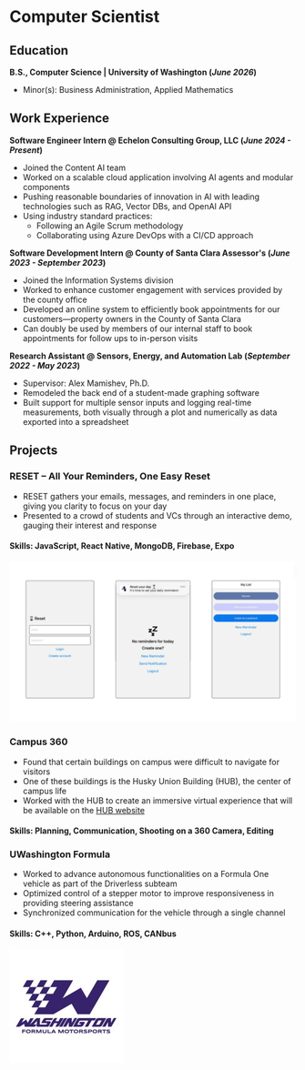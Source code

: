 # Computer Scientist

## Education
**B.S., Computer Science | University of Washington (_June 2026_)**
- Minor(s): Business Administration, Applied Mathematics   

## Work Experience
**Software Engineer Intern @ Echelon Consulting Group, LLC (_June 2024 - Present_)**
- Joined the Content AI team
- Worked on a scalable cloud application involving AI agents and modular components
- Pushing reasonable boundaries of innovation in AI with leading technologies such as RAG, Vector DBs, and OpenAI API
- Using industry standard practices:
  - Following an Agile Scrum methodology
  - Collaborating using Azure DevOps with a CI/CD approach

**Software Development Intern @ County of Santa Clara Assessor's (_June 2023 - September 2023_)**
- Joined the Information Systems division
- Worked to enhance customer engagement with services provided by the county office
- Developed an online system to efficiently book appointments for our customers—property owners in the County of Santa Clara
- Can doubly be used by members of our internal staff to book appointments for follow ups to in-person visits

**Research Assistant @ Sensors, Energy, and Automation Lab (_September 2022 - May 2023_)**
- Supervisor: Alex Mamishev, Ph.D.
- Remodeled the back end of a student-made graphing software
- Built support for multiple sensor inputs and logging real-time measurements, both visually through a plot and numerically as data exported into a spreadsheet

## Projects
### RESET – All Your Reminders, One Easy Reset
- RESET gathers your emails, messages, and reminders in one place, giving you clarity to focus on your day
- Presented to a crowd of students and VCs through an interactive demo, gauging their interest and response

#### Skills: JavaScript, React Native, MongoDB, Firebase, Expo

![RESET Demo](/assets/img/demo.png)

### Campus 360
- Found that certain buildings on campus were difficult to navigate for visitors
- One of these buildings is the Husky Union Building (HUB), the center of campus life
- Worked with the HUB to create an immersive virtual experience that will be available on the [HUB website](https://hub.washington.edu/)

#### Skills: Planning, Communication, Shooting on a 360 Camera, Editing

### UWashington Formula
- Worked to advance autonomous functionalities on a Formula One vehicle as part of the Driverless subteam
- Optimized control of a stepper motor to improve responsiveness in providing steering assistance
- Synchronized communication for the vehicle through a single channel

#### Skills: C++, Python, Arduino, ROS, CANbus

![Formula Logo](/assets/img/formula.jpeg)
